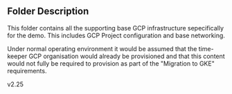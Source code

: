 ## Folder Description

This folder contains all the supporting base GCP infrastructure sepecifically for the demo. This includes GCP Project configuration and base networking. 

Under normal operating environment it would be assumed that the time-keeper GCP organisation would already be provisioned and that this content would not fully be required to provision as part of the "Migration to GKE" requirements. 



v2.25